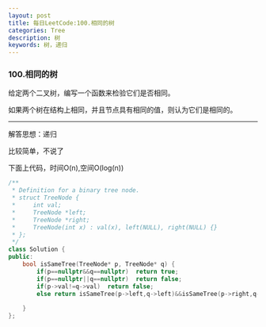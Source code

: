 ```yaml
---
layout: post
title: 每日LeetCode:100.相同的树
categories: Tree
description: 树
keywords: 树，递归
---
```


### 100.相同的树

给定两个二叉树，编写一个函数来检验它们是否相同。

如果两个树在结构上相同，并且节点具有相同的值，则认为它们是相同的。

------

解答思想：递归

比较简单，不说了

下面上代码，时间O(n),空间O(log(n))

```C++
/**
 * Definition for a binary tree node.
 * struct TreeNode {
 *     int val;
 *     TreeNode *left;
 *     TreeNode *right;
 *     TreeNode(int x) : val(x), left(NULL), right(NULL) {}
 * };
 */
class Solution {
public:
    bool isSameTree(TreeNode* p, TreeNode* q) {
        if(p==nullptr&&q==nullptr)  return true;
        if(p==nullptr||q==nullptr)  return false;
        if(p->val!=q->val)  return false;
        else return isSameTree(p->left,q->left)&&isSameTree(p->right,q->right);
        
    }
};
```
